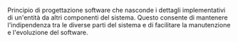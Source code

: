 Principio di progettazione software che nasconde i dettagli implementativi di un'entità da altri componenti del sistema. Questo consente di mantenere l'indipendenza tra le diverse parti del sistema e di facilitare la manutenzione e l'evoluzione del software.
